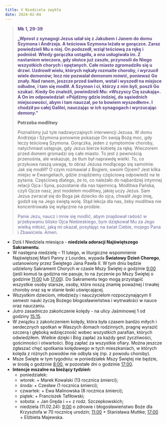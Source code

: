 ```yaml
---
title: V Niedziela zwykła
date: 2024-02-04
---
```


> **<span style="color: #5D4587;">Mk 1, 29-39</span>**
>
> **<span style="color: #5D4587;">„Wprost z synagogi Jezus udał się z Jakubem i Janem do domu Szymona i Andrzeja. A teściowa Szymona leżała w gorączce. Zaraz powiedzieli Mu o niej. On podszedł, wziął teściową za rękę i podniósł. Wtedy gorączka ustąpiła, a ona usługiwała im. Z nastaniem wieczora, gdy słońce już zaszło, przynosili do Niego wszystkich chorych i opętanych. Całe miasto zgromadziło się u drzwi. Uzdrowił wielu, których nękały rozmaite choroby, i wyrzucił wiele demonów; lecz nie pozwalał demonom mówić, ponieważ Go znały. Nad ranem, jeszcze przed świtem, wstał i wyszedł na miejsce odludne, i tam się modlił. A Szymon i ci, którzy z nim byli, poszli Go szukać. Kiedy Go znaleźli, powiedzieli Mu: »Wszyscy Cię szukają«. A On im odpowiedział: »Pójdźmy gdzie indziej, do sąsiednich miejscowości, abym i tam nauczał, po to bowiem wyszedłem«. I chodził po całej Galilei, nauczając w ich synagogach i wyrzucając demony.”</span>**
>
>
>
> **Potrzeba modlitwy**
>
> Poznaliśmy już tyle nadzwyczajnych interwencji Jezusa. W domu Andrzeja i Szymona ponownie pokazuje On swoją Bożą moc, gdy leczy teściową Szymona. Gorączka, jeden z symptomów choroby, natychmiast ustępuje, gdy Jezus bierze kobietę za rękę. Wieczorem przed domem gromadzi się całe miasto. To jest z pewnością przenośnia, ale wskazuje, że tłum był naprawdę wielki. To, co przykuwa naszą uwagę, to obraz Jezusa modlącego się samotnie. Jak się modlił? O czym rozmawiał z Bogiem, swoim Ojcem? Jest kilka miejsc w Ewangeliach, gdzie znajdziemy częściową odpowiedź na te pytania. Częściową dlatego, że to, co należało do najbardziej intymnej relacji Ojca i Syna, pozostanie dla nas tajemnicą. Modlitwa Pańska, czyli Ojcze nasz, jest modelem modlitwy, jakiej uczy Jezus. Sam Jezus zwracał się do Boga jak dziecko do ojca, chwalił Jego imię, godził się na Jego świętą wolę. Stąd lekcja dla nas, żeby modlitwa nie koncentrowała się wyłącznie na prośbie.
>
> <span style="color: #666699;">Panie Jezu, naucz i mnie się modlić, abym znajdował radość w przebywaniu blisko Ojca Niebieskiego, bym dziękował Mu za Jego wielką miłość, jaką mi okazał, posyłając na świat Ciebie, mojego Pana i Zbawiciela. Amen.
> &nbsp;

- Dziś I Niedziela miesiąca - **niedziela adoracji Najświętszego Sakramentu**.
- W następna niedzielę – 11 lutego, w liturgiczne wspomnienie Najświętszej Marii Panny z Lourdes, wypada **Światowy Dzień Chorego**, ustanowiony przez Świętego Jana Pawła II. W tym dniu będzie udzielony Sakrament Chorych w czasie Mszy Świętej o godzinie <u>9:00</u> (jeśli komuś ta godzina nie pasuje, to na życzenie po Mszy Świętej o godzinie <u>11:00</u> lub <u>17:00</u>). Do Sakramentu tego mogą przystąpić wszystkie osoby starsze, osoby, które noszą znamię poważnej i trwałej choroby oraz są w stanie łaski uświęcającej.
- Wszystkim dzieciom, młodzieży i nauczycielom rozpoczynającym II semestr nauki życzę Bożego błogosławieństwa i wytrwałości w nauce oraz nauczaniu.
- Jutro zasadniczo zakończenie kolędy - na ulicy Jaśminowej 1 od godziny <u>15:15</u>.
- W związku z zakończeniem kolędy, która była czasem bardzo miłych i serdecznych spotkań w Waszych domach rodzinnych, pragnę wyrazić szczerą i głęboką wdzięczność wobec wszystkich parafian, których odwiedziłem. Wielkie dzięki i Bóg zapłać za każdy gest życzliwości, gościnności i otwartości. Bóg zapłać za wszystkie ofiary. Można jeszcze zgłaszać chęć spotkania kolędowego w tych mieszkaniach, w których kolęda z różnych powodów nie odbyła się (np. z powodu choroby).
- Msze Święte w tym tygodniu: w poniedziałek Mszy Świętej nie będzie, w środę o godzinie <u>8:00</u>, w pozostałe dni o godzinie <u>17:00</u>.
- **Intencje mszalne na bieżący tydzień:**
  - poniedziałek:
  - wtorek: + Marek Kowalski (13 rocznica śmierci);
  - środa: + Czesław (1 rocznica śmierci);
  - czwartek: + Ewa Malinowska (8 rocznica śmierci);
  - piątek: + Franciszek Tafiłowski;
  - sobota: + Jan Gręda i ++ z rodz. Szczepkowskich;
  - niedziela (11.02.24): <u>9:00</u> o zdrowie i błogosławieństwo Boże dla Krzysztofa w 70 rocznicę urodzin; <u>11:00</u> + Stanisława Muttke; <u>17:00</u> + Elżbieta Majewska.



